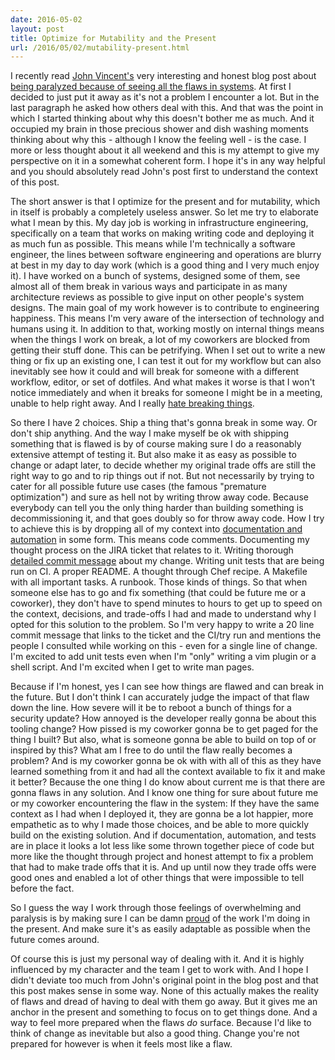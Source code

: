 ```yaml
---
date: 2016-05-02
layout: post
title: Optimize for Mutability and the Present
url: /2016/05/02/mutability-present.html
---
```


I recently read [John Vincent's][lusis] very interesting and honest blog post
about [being paralyzed because of seeing all the flaws in
systems][flaw_all_things]. At first I decided to just put it away as it's not
a problem I encounter a lot. But in the last paragraph he asked how others
deal with this. And that was the point in which I started thinking about why
this doesn't bother me as much. And it occupied my brain in those precious
shower and dish washing moments thinking about why this - although I know the
feeling well - is the case. I more or less thought about it all weekend and
this is my attempt to give my perspective on it in a somewhat coherent form. I
hope it's in any way helpful and you should absolutely read John's post first
to understand the context of this post.

The short answer is that I optimize for the present and for mutability, which
in itself is probably a completely useless answer. So let me try to elaborate
what I mean by this. My day job is working in infrastructure engineering,
specifically on a team that works on making writing code and deploying it as
much fun as possible. This means while I'm technically a software engineer,
the lines between software engineering and operations are blurry at best in my
day to day work (which is a good thing and I very much enjoy it). I have
worked on a bunch of systems, designed some of them, see almost all of them
break in various ways and participate in as many architecture reviews as
possible to give input on other people's system designs. The main goal of my
work however is to contribute to engineering happiness. This means I'm very
aware of the intersection of technology and humans using it. In addition to
that, working mostly on internal things means when the things I work on break,
a lot of my coworkers are blocked from getting their stuff done. This can be
petrifying. When I set out to write a new thing or fix up an existing one, I
can test it out for my workflow but can also inevitably see how it could and
will break for someone with a different workflow, editor, or set of dotfiles.
And what makes it worse is that I won't notice immediately and when it breaks
for someone I might be in a meeting, unable to help right away. And I really
[hate breaking things][breaking_things].

So there I have 2 choices. Ship a thing that's gonna break in some way. Or
don't ship anything. And the way I make myself be ok with shipping something
that is flawed is by of course making sure I do a reasonably extensive attempt
of testing it. But also make it as easy as possible to change or adapt later,
to decide whether my original trade offs are still the right way to go and to
rip things out if not. But not necessarily by trying to cater for all possible
future use cases (the famous "premature optimization") and sure as hell not by
writing throw away code. Because everybody can tell you the only thing harder
than building something is decommissioning it, and that goes doubly so for
throw away code. How I try to achieve this is by dropping all of my context
into [documentation and automation][doc_writing] in some form. This means code
comments.  Documenting my thought process on the JIRA ticket that relates to
it. Writing thorough [detailed commit message][commit_message] about my
change. Writing unit tests that are being run on CI. A proper README. A
thought through Chef recipe. A Makefile with all important tasks. A runbook.
Those kinds of things. So that when someone else has to go and fix something
(that could be future me or a coworker), they don't have to spend minutes to
hours to get up to speed on the context, decisions, and trade-offs I had and
made to understand why I opted for this solution to the problem. So I'm very
happy to write a 20 line commit message that links to the ticket and the
CI/try run and mentions the people I consulted while working on this - even
for a single line of change. I'm excited to add unit tests even when I'm
"only" writing a vim plugin or a shell script. And I'm excited when I get to
write man pages.

Because if I'm honest, yes I can see how things are flawed and can break in
the future. But I don't think I can accurately judge the impact of that flaw
down the line. How severe will it be to reboot a bunch of things for a
security update? How annoyed is the developer really gonna be about this
tooling change? How pissed is my coworker gonna be to get paged for the thing
I built? But also, what is someone gonna be able to build on top of or
inspired by this? What am I free to do until the flaw really becomes a
problem? And is my coworker gonna be ok with with all of this as they have
learned something from it and had all the context available to fix it and make
it better? Because the one thing I do know about current me is that there are
gonna flaws in any solution. And I know one thing for sure about future me or
my coworker encountering the flaw in the system: If they have the same context
as I had when I deployed it, they are gonna be a lot happier, more empathetic
as to why I made those choices, and be able to more quickly build on the
existing solution. And if documentation, automation, and tests are in place it
looks a lot less like some thrown together piece of code but more like the
thought through project and honest attempt to fix a problem that had to make
trade offs that it is. And up until now they trade offs were good ones and
enabled a lot of other things that were impossible to tell before the fact.

So I guess the way I work through those feelings of overwhelming and paralysis
is by making sure I can be damn [proud][proud] of the work I'm doing in the
present. And make sure it's as easily adaptable as possible when the future
comes around.

Of course this is just my personal way of dealing with it. And it is highly
influenced by my character and the team I get to work with. And I hope I
didn't deviate too much from John's original point in the blog post and that
this post makes sense in some way. None of this actually makes the reality of
flaws and dread of having to deal with them go away. But it gives me an anchor
in the present and something to focus on to get things done. And a way to feel
more prepared when the flaws *do* surface. Because I'd like to think of change
as inevitable but also a good thing. Change you're not prepared for however is
when it feels most like a flaw.


[lusis]: https://twitter.com/lusis
[flaw_all_things]: http://blog.lusis.org/blog/2016/04/28/the-flaw-in-all-things/
[breaking_things]: https://unwiredcouch.com/2016/03/18/breaking-things.html
[proud]: https://unwiredcouch.com/2016/01/12/coding-pride.html
[commit_message]: https://twitter.com/mrtazz/statuses/661618547295129600
[doc_writing]: https://twitter.com/mrtazz/status/724734135831547905

